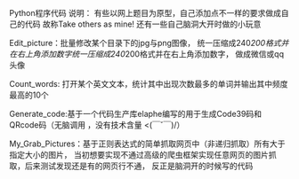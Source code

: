 Python程序代码
说明：
有些以网上题目为原型，自己添加点不一样的要求做成自己的代码
故称Take others as mine!
还有一些自己脑洞大开时做的小玩意


Edit_picture：批量修改某个目录下的jpg与png图像，
统一压缩成240*200格式并在右上角添加数字统一压缩成240*200格式并在右上角添加数字，
做成微信或qq头像

Count_words: 打开某个英文文本，统计其中出现次数最多的单词并输出其中频度最高的10个

Generate_code:基于一个代码生产库elaphe编写的用于生成Code39码和QRcode码（无脑调用
，没有技术含量 <(￣ˇ￣)/）

My_Grab_Pictures：基于正则表达式的简单抓取网页中（非递归抓取）所有大于指定大小的图片，
当初想要实现不通过高级的爬虫框架实现任意网页的图片抓取，后来测试发现还是有的网页行不通，
反正是脑洞开的时候写的代码
